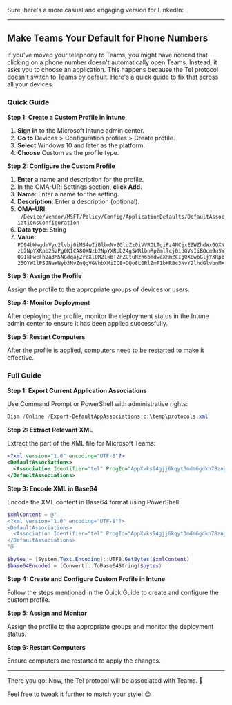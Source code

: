 Sure, here's a more casual and engaging version for LinkedIn:

---

## Make Teams Your Default for Phone Numbers

If you've moved your telephony to Teams, you might have noticed that clicking on a phone number doesn't automatically open Teams. Instead, it asks you to choose an application. This happens because the Tel protocol doesn't switch to Teams by default. Here's a quick guide to fix that across all your devices.

### Quick Guide

**Step 1: Create a Custom Profile in Intune**

1. **Sign in** to the Microsoft Intune admin center.
2. **Go to** Devices > Configuration profiles > Create profile.
3. **Select** Windows 10 and later as the platform.
4. **Choose** Custom as the profile type.

**Step 2: Configure the Custom Profile**

1. **Enter** a name and description for the profile.
2. In the OMA-URI Settings section, **click Add**.
3. **Name**: Enter a name for the setting.
4. **Description**: Enter a description (optional).
5. **OMA-URI**: `./Device/Vendor/MSFT/Policy/Config/ApplicationDefaults/DefaultAssociationsConfiguration`
6. **Data type**: String
7. **Value**: `PD94bWwgdmVyc2lvbj0iMS4wIiBlbmNvZGluZz0iVVRGLTgiPz4NCjxEZWZhdWx0QXNzb2NpYXRpb25zPg0KICA8QXNzb2NpYXRpb24gSWRlbnRpZmllcj0idGVsIiBQcm9nSWQ9IkFwcFh2a3M5NGdqajZrcXl0M21kbTZnZGtuNzh6bmdweXRmZCIgQXBwbGljYXRpb25OYW1lPSJNaWNyb3NvZnQgVGVhbXMiIC8+DQo8L0RlZmF1bHRBc3NvY2lhdGlvbnM+`

**Step 3: Assign the Profile**

Assign the profile to the appropriate groups of devices or users.

**Step 4: Monitor Deployment**

After deploying the profile, monitor the deployment status in the Intune admin center to ensure it has been applied successfully.

**Step 5: Restart Computers**

After the profile is applied, computers need to be restarted to make it effective.

### Full Guide

**Step 1: Export Current Application Associations**

Use Command Prompt or PowerShell with administrative rights:
```powershell
Dism /Online /Export-DefaultAppAssociations:c:\temp\protocols.xml
```

**Step 2: Extract Relevant XML**

Extract the part of the XML file for Microsoft Teams:
```xml
<?xml version="1.0" encoding="UTF-8"?>
<DefaultAssociations>
  <Association Identifier="tel" ProgId="AppXvks94gjj6kqyt3mdm6gdkn78zngpytfd" ApplicationName="Microsoft Teams" />
</DefaultAssociations>
```

**Step 3: Encode XML in Base64**

Encode the XML content in Base64 format using PowerShell:
```powershell
$xmlContent = @"
<?xml version="1.0" encoding="UTF-8"?>
<DefaultAssociations>
  <Association Identifier="tel" ProgId="AppXvks94gjj6kqyt3mdm6gdkn78zngpytfd" ApplicationName="Microsoft Teams" />
</DefaultAssociations>
"@

$bytes = [System.Text.Encoding]::UTF8.GetBytes($xmlContent)
$base64Encoded = [Convert]::ToBase64String($bytes)
```

**Step 4: Create and Configure Custom Profile in Intune**

Follow the steps mentioned in the Quick Guide to create and configure the custom profile.

**Step 5: Assign and Monitor**

Assign the profile to the appropriate groups and monitor the deployment status.

**Step 6: Restart Computers**

Ensure computers are restarted to apply the changes.

---

There you go! Now, the Tel protocol will be associated with Teams. 🚀

Feel free to tweak it further to match your style! 😊